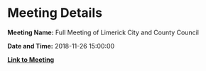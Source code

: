 # Meeting Details

**Meeting Name:** Full Meeting of Limerick City and County Council

**Date and Time:** 2018-11-26 15:00:00

**[Link to Meeting](https://www.limerick.ie/council/whats-on/full-meeting-limerick-city-and-county-council-25)**

